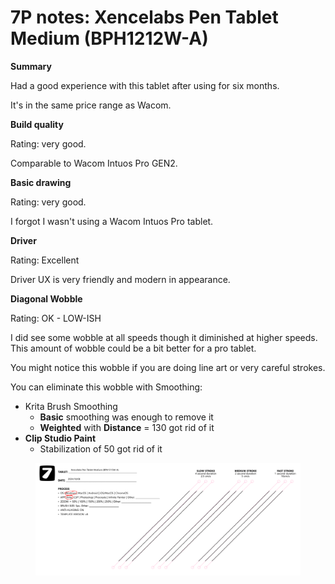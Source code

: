 # 7P notes: Xencelabs Pen Tablet Medium (BPH1212W-A)

**Summary**

Had a good experience with this tablet after using for six months.

It's in the same price range as Wacom.

**Build quality**&#x20;

Rating: very good.&#x20;

Comparable to Wacom Intuos Pro GEN2.

**Basic drawing**&#x20;

Rating: very good.&#x20;

I forgot I wasn't using a Wacom Intuos Pro tablet.

**Driver**&#x20;

Rating: Excellent

Driver UX is very friendly and modern in appearance.

**Diagonal Wobble**

Rating: OK - LOW-ISH

I did see some wobble at all speeds though it diminished at higher speeds. This amount of wobble could be a bit better for a pro tablet.&#x20;

You might notice this wobble if you are doing line art or very careful strokes.&#x20;

You can eliminate this wobble with Smoothing:

* Krita Brush Smoothing&#x20;
  * **Basic** smoothing was enough to remove it
  * **Weighted** with **Distance** = 130 got rid of it
* &#x20;**Clip Studio Paint**&#x20;
  * Stabilization of 50 got rid of it

<figure><img src="../../.gitbook/assets/Diag Wobble Xencelabs Pen Tablet Medium (BPH1212W-A) 2024_10_08 (1).png" alt=""><figcaption></figcaption></figure>



